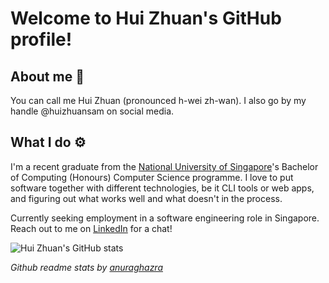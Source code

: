 # Welcome to Hui Zhuan's GitHub profile!

## About me 🤠
You can call me Hui Zhuan (pronounced h-wei zh-wan). I also go by my handle @huizhuansam on social media.

## What I do ⚙️
I'm a recent graduate from the [National University of Singapore](https://www.nus.edu.sg/)'s Bachelor of Computing (Honours) Computer Science programme. I love to put software together with different technologies, be it CLI tools or web apps, and figuring out what works well and what doesn't in the process.

Currently seeking employment in a software engineering role in Singapore. Reach out to me on [LinkedIn](https://www.linkedin.com/in/hui-zhuan-siew/) for a chat!

![Hui Zhuan's GitHub stats](https://github-readme-stats.vercel.app/api?username=huizhuansam&show_icons=true&theme=onedark)

*Github readme stats by [anuraghazra](https://github.com/anuraghazra/github-readme-stats)*
